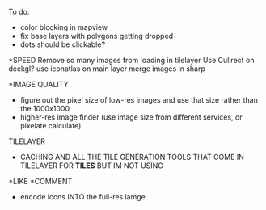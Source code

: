 To do:
- color blocking in mapview
- fix base layers with polygons getting dropped
- dots should be clickable?

*SPEED
Remove so many images from loading in tilelayer
Use Cullrect on deckgl?
use iconatlas on main layer merge images in sharp

*IMAGE QUALITY
- figure out the pixel size of low-res images and use that size rather than the 1000x1000
- higher-res image finder (use image size from different services, or pixelate calculate)

TILELAYER
* CACHING AND ALL THE TILE GENERATION TOOLS THAT COME IN TILELAYER FOR **TILES** BUT IM NOT USING

*LIKE
*COMMENT
- encode icons INTO the full-res iamge.